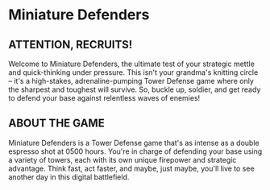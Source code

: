 # Miniature Defenders
## ATTENTION, RECRUITS!
Welcome to Miniature Defenders, the ultimate test of your strategic mettle and quick-thinking under pressure. This isn't your grandma's knitting circle – it's a high-stakes, adrenaline-pumping Tower Defense game where only the sharpest and toughest will survive. So, buckle up, soldier, and get ready to defend your base against relentless waves of enemies!

## ABOUT THE GAME
Miniature Defenders is a Tower Defense game that's as intense as a double espresso shot at 0500 hours. You're in charge of defending your base using a variety of towers, each with its own unique firepower and strategic advantage. Think fast, act faster, and maybe, just maybe, you'll live to see another day in this digital battlefield.
